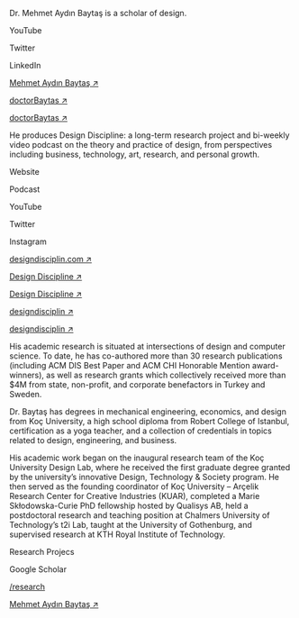 <div class="row mb-3">
<div class="col-lg-6" markdown="1">

<p markdown='1'>
Dr. Mehmet Aydın Baytaş is a scholar of design.
</p>

</div><!-- col -->
</div><!-- .row -->


<div class="row mb-5 row-cols-2 row-cols-sm-2 row-cols-md-3 row-cols-lg-4">

<div class="col" markdown="1">
  
YouTube

Twitter

LinkedIn

</div><!-- col -->
<div class="col" markdown="1">
  
[Mehmet Aydın Baytaş ↗](http://youtube.com/mbaytas)

[doctorBaytas ↗](http://twitter.com/doctorBaytas)

[doctorBaytas ↗](https://www.linkedin.com/in/doctorbaytas)

</div><!-- col -->
</div><!-- .row -->




<div class="row mb-3">
<div class="col-lg-6" markdown="1">

He produces Design Discipline: a long-term research project and bi-weekly video podcast on the theory and practice of design, from perspectives including business, technology, art, research, and personal growth.

</div><!-- col -->
</div><!-- .row -->


<div class="row mb-5 row-cols-2 row-cols-sm-2 row-cols-md-3 row-cols-lg-4">
<div class="col" markdown="1">
  
Website

Podcast

YouTube

Twitter

Instagram

</div><!-- col -->
<div class="col" markdown="1">
  
[designdisciplin.com ↗](http://designdisciplin.com)

[Design Discipline ↗](http://podcast.designdisciplin.com)

[Design Discipline ↗](https://www.youtube.com/channel/UCtXM3JdnERaNOiFKaHZJL_w)

[designdisciplin ↗](http://twitter.com/designdisciplin)

[designdisciplin ↗](http://instagram.com/designdisciplin.com)

</div><!-- col -->
</div><!-- .row -->




<div class="row mb-3">
<div class="col-lg-6" markdown="1">

His academic research is situated at intersections of design and computer science. To date, he has co-authored more than 30 research publications (including ACM DIS Best Paper and ACM CHI Honorable Mention award-winners), as well as research grants which collectively received more than $4M from state, non-profit, and corporate benefactors in Turkey and Sweden. 

Dr. Baytaş has degrees in mechanical engineering, economics, and design from Koç University, a high school diploma from Robert College of Istanbul, certification as a yoga teacher, and a collection of credentials in topics related to design, engineering, and business.

His academic work began on the inaugural research team of the Koç University Design Lab, where he received the first graduate degree granted by the university’s innovative Design, Technology & Society program. He then served as the founding coordinator of Koç University – Arçelik Research Center for Creative Industries (KUAR), completed a Marie Skłodowska-Curie PhD fellowship hosted by Qualisys AB, held a postdoctoral research and teaching position at Chalmers University of Technology’s t2i Lab, taught at the University of Gothenburg, and supervised research at KTH Royal Institute of Technology.
  
</div><!-- col -->
</div><!-- row -->

<div class="row mb-5 row-cols-2 row-cols-sm-2 row-cols-md-3 row-cols-lg-4">
<div class="col" markdown="1">

Research Projecs

Google Scholar

</div><!-- col -->
<div class="col" markdown="1">

[/research](/research/)

[Mehmet Aydın Baytaş ↗](https://scholar.google.com/citations?user=2ZPGfGYAAAAJ)
 

</div><!-- col -->
</div><!-- .row -->
